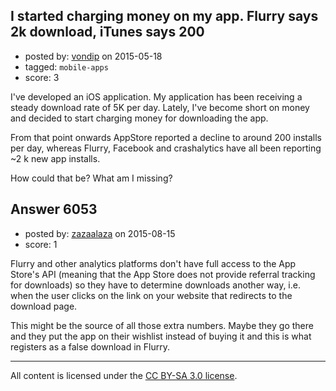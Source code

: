 ## I started charging money on my app. Flurry says 2k download, iTunes says 200

- posted by: [vondip](https://stackexchange.com/users/43161/vondip) on 2015-05-18
- tagged: `mobile-apps`
- score: 3

I've developed an iOS application. My application has been receiving a steady download rate of 5K per day. Lately, I've become short on money and decided to start charging money for downloading the app.

From that point onwards AppStore reported a decline to around 200 installs per day, whereas Flurry, Facebook and crashalytics have all been reporting ~2 k new app installs.

How could that be? What am I missing?



## Answer 6053

- posted by: [zazaalaza](https://stackexchange.com/users/4672194/zazaalaza) on 2015-08-15
- score: 1

Flurry and other analytics platforms don't have full access to the App Store's API (meaning that the App Store does not provide referral tracking for downloads) so they have to determine downloads another way, i.e. when the user clicks on the link on your website that redirects to the download page.

This might be the source of all those extra numbers. Maybe they go there and they put the app on their wishlist instead of buying it and this is what registers as a false download in Flurry.



---

All content is licensed under the [CC BY-SA 3.0 license](https://creativecommons.org/licenses/by-sa/3.0/).
